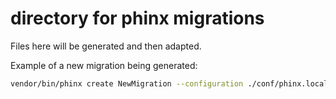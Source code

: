 # directory for phinx migrations

Files here will be generated and then adapted.

Example of a new migration being generated:
```sh
vendor/bin/phinx create NewMigration --configuration ./conf/phinx.local.php
```
